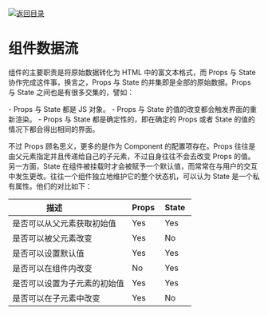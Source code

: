 [![返回目录](https://parg.co/UY3)](https://github.com/wx-chevalier/Web-Series)

# 组件数据流

组件的主要职责是将原始数据转化为 HTML 中的富文本格式，而 Props 与 State 协作完成这件事，换言之，Props 与 State 的并集即是全部的原始数据。Props 与 State 之间也是有很多交集的，譬如：

- Props 与 State 都是 JS 对象。
- Props 与 State 的值的改变都会触发界面的重新渲染。
- Props 与 State 都是确定性的，即在确定的 Props 或者 State 的值的情况下都会得出相同的界面。

不过 Props 顾名思义，更多的是作为 Component 的配置项存在。Props 往往是由父元素指定并且传递给自己的子元素，不过自身往往不会去改变 Props 的值。另一方面，State 在组件被挂载时才会被赋予一个默认值，而常常在与用户的交互中发生更改。往往一个组件独立地维护它的整个状态机，可以认为 State 是一个私有属性。他们的对比如下：

| 描述                         | Props  | State  |
| ---------------------------- | ------ | ------ |
| 是否可以从父元素获取初始值   | Yes    | Yes    |
| 是否可以被父元素改变         | Yes    | No     |
| 是否可以设置默认值           | Yes    | Yes    |
| 是否可以在组件内改变         | No     | Yes    |
| 是否可以设置为子元素的初始值 | Yes    | Yes    |
| 是否可以在子元素中改变       | Yes    | No     |
